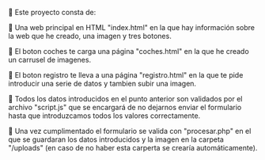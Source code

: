 🚀 Este proyecto consta de:

📌 Una web principal en HTML "index.html" en la que hay información sobre la web que he creado, una imagen y tres botones.

📌 El boton coches te carga una página "coches.html" en la que he creado un carrusel de imagenes.

📌 El boton registro te lleva a una página "registro.html" en la que te pide introducir una serie de datos y tambien subir una imagen.

📌 Todos los datos introducidos en el punto anterior son validados por el archivo "script.js" que se encargará de no dejarnos enviar el formulario hasta que introduzcamos todos los valores correctamente.

📌 Una vez cumplimentado el formulario se valida con "procesar.php" en el que se guardaran los datos introducidos y la imagen en la carpeta "/uploads" (en caso de no haber esta carperta se crearía automáticamente).
